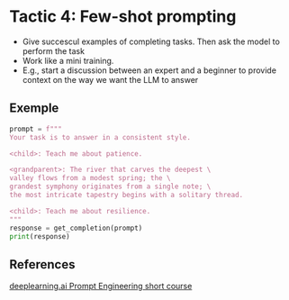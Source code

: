 #  Tactic 4: Few-shot prompting

- Give succescul examples of completing tasks. Then ask the model to
  perform the task
- Work like a mini training.
- E.g., start a discussion between an expert and a beginner
to provide context on the way we want the LLM to answer

## Exemple
```python
prompt = f"""
Your task is to answer in a consistent style.

<child>: Teach me about patience.

<grandparent>: The river that carves the deepest \ 
valley flows from a modest spring; the \ 
grandest symphony originates from a single note; \ 
the most intricate tapestry begins with a solitary thread.

<child>: Teach me about resilience.
"""
response = get_completion(prompt)
print(response)
```

## References
[deeplearning.ai Prompt Engineering short course](https://learn.deeplearning.ai/courses/chatgpt-prompt-eng)
